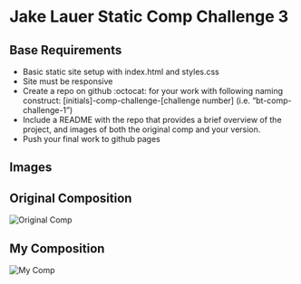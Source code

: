 # Jake Lauer Static Comp Challenge 3 

## Base Requirements

- Basic static site setup with index.html and styles.css
- Site must be responsive
- Create a repo on github :octocat: for your work with following naming construct: [initials]-comp-challenge-[challenge number] (i.e. “bt-comp-challenge-1”)
- Include a README with the repo that provides a brief overview of the project, and images of both the original comp and your version.
- Push your final work to github pages

## Images 

 
  ## Original Composition
  ![Original Comp](OG-Comp.png)
  
  ## My Composition
  ![My Comp](My-Comp.png)
